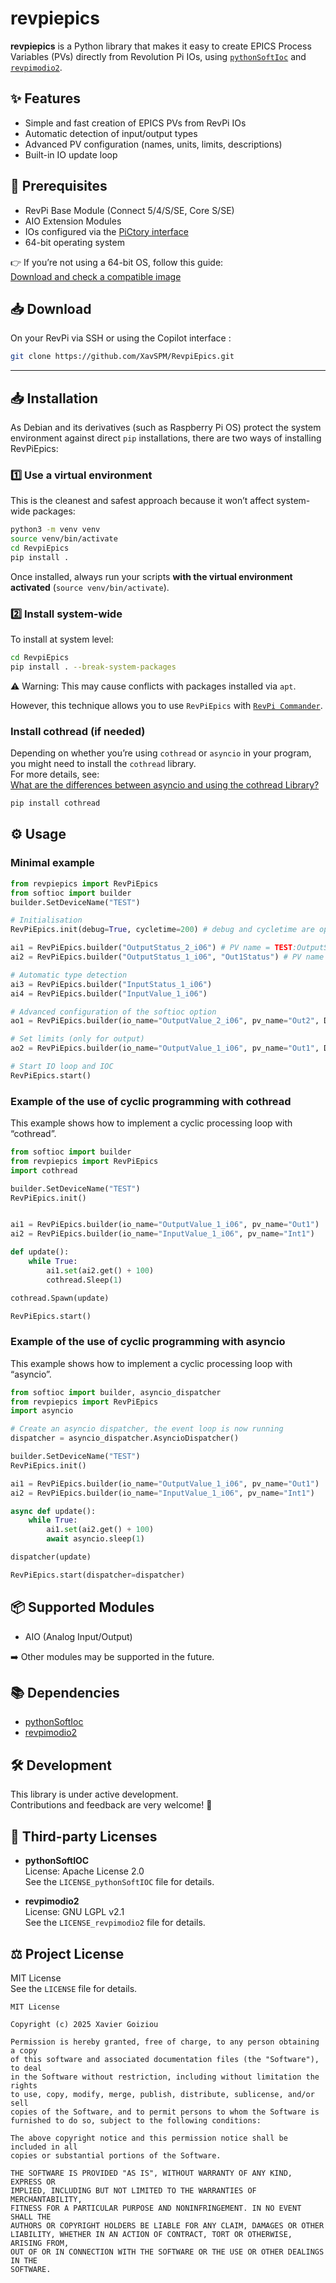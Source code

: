 
# revpiepics

**revpiepics** is a Python library that makes it easy to create EPICS Process Variables (PVs) directly from Revolution Pi IOs, using [`pythonSoftIoc`](https://github.com/DiamondLightSource/pythonSoftIOC) and [`revpimodio2`](https://revpimodio.org/en/homepage/).


## ✨ Features

- Simple and fast creation of EPICS PVs from RevPi IOs  
- Automatic detection of input/output types  
- Advanced PV configuration (names, units, limits, descriptions)  
- Built-in IO update loop



## 🧰 Prerequisites

- RevPi Base Module (Connect 5/4/S/SE, Core S/SE)  
- AIO Extension Modules  
- IOs configured via the [PiCtory interface](https://revolutionpi.com/documentation/pictory/)  
- 64-bit operating system
    
👉 If you’re not using a 64-bit OS, follow this guide:  
[Download and check a compatible image](https://revolutionpi.com/documentation/revpi-images/#download-and-check-image)


## 📥 Download

On your RevPi via SSH or using the Copilot interface :

```bash
git clone https://github.com/XavSPM/RevpiEpics.git
```

---

## 📥 Installation

As Debian and its derivatives (such as Raspberry Pi OS) protect the system environment against direct `pip` installations, there are two ways of installing RevPiEpics:

### 1️⃣ Use a virtual environment

This is the cleanest and safest approach because it won’t affect system-wide packages:

```bash
python3 -m venv venv
source venv/bin/activate
cd RevpiEpics
pip install .
```

Once installed, always run your scripts **with the virtual environment activated** (`source venv/bin/activate`).

### 2️⃣ Install system-wide

To install at system level:

```bash
cd RevpiEpics
pip install . --break-system-packages
```

⚠️ Warning: This may cause conflicts with packages installed via `apt`.

However, this technique allows you to use `RevPiEpics` with [`RevPi Commander`](https://revolutionpi.com/documentation/tutorials/python/).

### Install cothread (if needed)

Depending on whether you’re using `cothread` or `asyncio` in your program, you might need to install the `cothread` library.  
For more details, see:  
[What are the differences between asyncio and using the cothread Library?](https://diamondlightsource.github.io/pythonSoftIOC/master/explanations/asyncio-cothread-differences.html)

```bash
pip install cothread
```

## ⚙️ Usage

### Minimal example

```python
from revpiepics import RevPiEpics
from softioc import builder
builder.SetDeviceName("TEST")

# Initialisation 
RevPiEpics.init(debug=True, cycletime=200) # debug and cycletime are optional

ai1 = RevPiEpics.builder("OutputStatus_2_i06") # PV name = TEST:OutputStatus_2_i06
ai2 = RevPiEpics.builder("OutputStatus_1_i06", "Out1Status") # PV name = TEST:Out1Status

# Automatic type detection
ai3 = RevPiEpics.builder("InputStatus_1_i06")
ai4 = RevPiEpics.builder("InputValue_1_i06")

# Advanced configuration of the softioc option
ao1 = RevPiEpics.builder(io_name="OutputValue_2_i06", pv_name="Out2", DESC="Out 1", EGU="mV")  # Advanced config

# Set limits (only for output)
ao2 = RevPiEpics.builder(io_name="OutputValue_1_i06", pv_name="Out1", DRVL="8000", DRVH=19000)

# Start IO loop and IOC
RevPiEpics.start() 
```

### Example of the use of cyclic programming with cothread

This example shows how to implement a cyclic processing loop with “cothread”.

```python
from softioc import builder
from revpiepics import RevPiEpics
import cothread

builder.SetDeviceName("TEST")
RevPiEpics.init()


ai1 = RevPiEpics.builder(io_name="OutputValue_1_i06", pv_name="Out1")
ai2 = RevPiEpics.builder(io_name="InputValue_1_i06", pv_name="Int1")

def update():
    while True:
        ai1.set(ai2.get() + 100)
        cothread.Sleep(1)

cothread.Spawn(update)

RevPiEpics.start()
```

### Example of the use of cyclic programming with asyncio

This example shows how to implement a cyclic processing loop with “asyncio”.

```python
from softioc import builder, asyncio_dispatcher
from revpiepics import RevPiEpics
import asyncio

# Create an asyncio dispatcher, the event loop is now running
dispatcher = asyncio_dispatcher.AsyncioDispatcher()

builder.SetDeviceName("TEST")
RevPiEpics.init()

ai1 = RevPiEpics.builder(io_name="OutputValue_1_i06", pv_name="Out1")
ai2 = RevPiEpics.builder(io_name="InputValue_1_i06", pv_name="Int1")

async def update():
    while True:
        ai1.set(ai2.get() + 100)
        await asyncio.sleep(1)

dispatcher(update)

RevPiEpics.start(dispatcher=dispatcher)
```

## 📦 Supported Modules

- AIO (Analog Input/Output)

➡️ Other modules may be supported in the future.

## 📚 Dependencies

- [pythonSoftIoc](https://pypi.org/project/pythonSoftIOC/)  
- [revpimodio2](https://pypi.org/project/revpimodio2/)

## 🛠️ Development

This library is under active development.  
Contributions and feedback are very welcome! 🚀

## 📄 Third-party Licenses

- **pythonSoftIOC**  
  License: Apache License 2.0  
  See the `LICENSE_pythonSoftIOC` file for details.

- **revpimodio2**  
  License: GNU LGPL v2.1  
  See the `LICENSE_revpimodio2` file for details.

## ⚖️ Project License

MIT License  
See the `LICENSE` file for details.

```
MIT License

Copyright (c) 2025 Xavier Goiziou

Permission is hereby granted, free of charge, to any person obtaining a copy
of this software and associated documentation files (the "Software"), to deal
in the Software without restriction, including without limitation the rights
to use, copy, modify, merge, publish, distribute, sublicense, and/or sell
copies of the Software, and to permit persons to whom the Software is
furnished to do so, subject to the following conditions:

The above copyright notice and this permission notice shall be included in all
copies or substantial portions of the Software.

THE SOFTWARE IS PROVIDED "AS IS", WITHOUT WARRANTY OF ANY KIND, EXPRESS OR
IMPLIED, INCLUDING BUT NOT LIMITED TO THE WARRANTIES OF MERCHANTABILITY,
FITNESS FOR A PARTICULAR PURPOSE AND NONINFRINGEMENT. IN NO EVENT SHALL THE
AUTHORS OR COPYRIGHT HOLDERS BE LIABLE FOR ANY CLAIM, DAMAGES OR OTHER
LIABILITY, WHETHER IN AN ACTION OF CONTRACT, TORT OR OTHERWISE, ARISING FROM,
OUT OF OR IN CONNECTION WITH THE SOFTWARE OR THE USE OR OTHER DEALINGS IN THE
SOFTWARE.
```